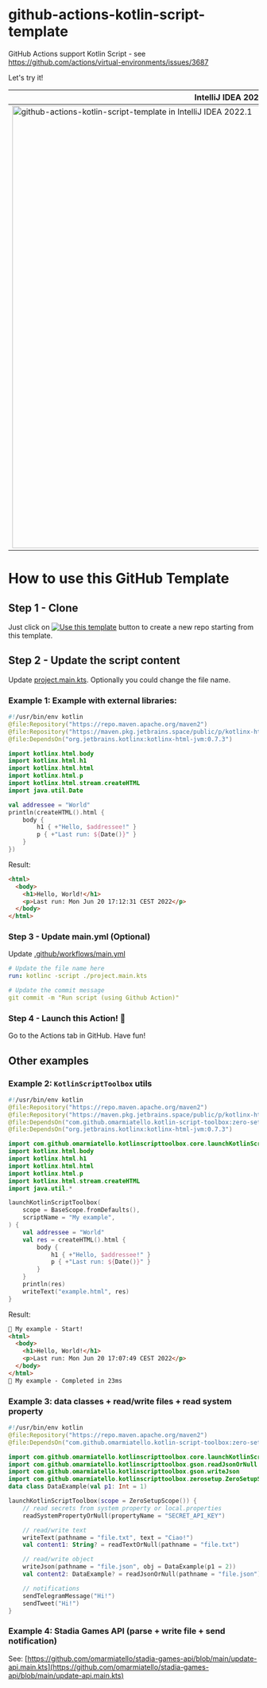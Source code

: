 # github-actions-kotlin-script-template
GitHub Actions support Kotlin Script - see
https://github.com/actions/virtual-environments/issues/3687

Let's try it!

| IntelliJ IDEA 2022.1 | GitHub Actions |
| --- | --- |
| <img width="888" alt="github-actions-kotlin-script-template in IntelliJ IDEA 2022.1" src="https://user-images.githubusercontent.com/4026448/174341248-1e23fe8f-0e37-4b43-8645-9f56c150822b.png"> | <img width="495" alt="GitHub Actions" src="https://user-images.githubusercontent.com/4026448/174345054-30bd737f-7e41-4d73-99b1-72ad966a5af5.png"> |

# How to use this GitHub Template


## Step 1 - Clone
Just click on [![Use this template](https://img.shields.io/badge/-Use%20this%20template-brightgreen)](https://github.com/omarmiatello/github-actions-kotlin-script-template/generate) button to create a new repo starting from this template.

## Step 2 - Update the script content

Update [project.main.kts](project.main.kts). Optionally you could change the file name.

### Example 1: Example with external libraries:
```kotlin
#!/usr/bin/env kotlin
@file:Repository("https://repo.maven.apache.org/maven2")
@file:Repository("https://maven.pkg.jetbrains.space/public/p/kotlinx-html/maven")
@file:DependsOn("org.jetbrains.kotlinx:kotlinx-html-jvm:0.7.3")

import kotlinx.html.body
import kotlinx.html.h1
import kotlinx.html.html
import kotlinx.html.p
import kotlinx.html.stream.createHTML
import java.util.Date

val addressee = "World"
println(createHTML().html {
    body {
        h1 { +"Hello, $addressee!" }
        p { +"Last run: ${Date()}" }
    }
})
```

Result:
```html
<html>
  <body>
    <h1>Hello, World!</h1>
    <p>Last run: Mon Jun 20 17:12:31 CEST 2022</p>
  </body>
</html>
```

### Step 3 - Update main.yml (Optional)
Update [.github/workflows/main.yml](.github/workflows/main.yml)

```yaml
# Update the file name here
run: kotlinc -script ./project.main.kts
```

```yaml
# Update the commit message
git commit -m "Run script (using Github Action)"
```

### Step 4 - Launch this Action!  🎉
Go to the Actions tab in GitHub. Have fun!

## Other examples

### Example 2: `KotlinScriptToolbox` utils
```kotlin
#!/usr/bin/env kotlin
@file:Repository("https://repo.maven.apache.org/maven2")
@file:Repository("https://maven.pkg.jetbrains.space/public/p/kotlinx-html/maven")
@file:DependsOn("com.github.omarmiatello.kotlin-script-toolbox:zero-setup:0.1.0")
@file:DependsOn("org.jetbrains.kotlinx:kotlinx-html-jvm:0.7.3")

import com.github.omarmiatello.kotlinscripttoolbox.core.launchKotlinScriptToolbox
import kotlinx.html.body
import kotlinx.html.h1
import kotlinx.html.html
import kotlinx.html.p
import kotlinx.html.stream.createHTML
import java.util.*

launchKotlinScriptToolbox(
    scope = BaseScope.fromDefaults(),
    scriptName = "My example",
) {
    val addressee = "World"
    val res = createHTML().html {
        body {
            h1 { +"Hello, $addressee!" }
            p { +"Last run: ${Date()}" }
        }
    }
    println(res)
    writeText("example.html", res)
}
```

Result:
```html
🏁 My example - Start!
<html>
  <body>
    <h1>Hello, World!</h1>
    <p>Last run: Mon Jun 20 17:07:49 CEST 2022</p>
  </body>
</html>
🎉 My example - Completed in 23ms
```

### Example 3: data classes + read/write files + read system property

```kotlin
#!/usr/bin/env kotlin
@file:Repository("https://repo.maven.apache.org/maven2")
@file:DependsOn("com.github.omarmiatello.kotlin-script-toolbox:zero-setup:0.1.0")

import com.github.omarmiatello.kotlinscripttoolbox.core.launchKotlinScriptToolbox
import com.github.omarmiatello.kotlinscripttoolbox.gson.readJsonOrNull
import com.github.omarmiatello.kotlinscripttoolbox.gson.writeJson
import com.github.omarmiatello.kotlinscripttoolbox.zerosetup.ZeroSetupScope
data class DataExample(val p1: Int = 1)

launchKotlinScriptToolbox(scope = ZeroSetupScope()) {
    // read secrets from system property or local.properties
    readSystemPropertyOrNull(propertyName = "SECRET_API_KEY")

    // read/write text
    writeText(pathname = "file.txt", text = "Ciao!")
    val content1: String? = readTextOrNull(pathname = "file.txt")

    // read/write object
    writeJson(pathname = "file.json", obj = DataExample(p1 = 2))
    val content2: DataExample? = readJsonOrNull(pathname = "file.json")

    // notifications
    sendTelegramMessage("Hi!")
    sendTweet("Hi!")
}
```

### Example 4: Stadia Games API (parse + write file + send notification)

See: [https://github.com/omarmiatello/stadia-games-api/blob/main/update-api.main.kts](https://github.com/omarmiatello/stadia-games-api/blob/main/update-api.main.kts)
